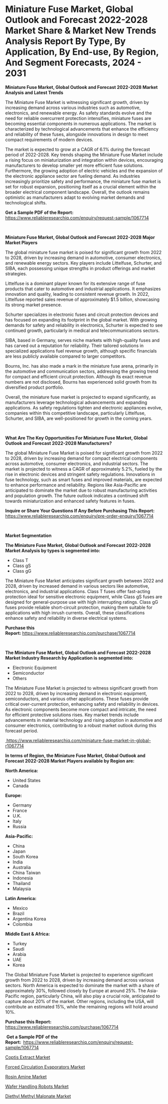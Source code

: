 <p><h1>Miniature Fuse Market, Global Outlook and Forecast 2022-2028 Market Share & Market New Trends Analysis Report By Type, By Application, By End-use, By Region, And Segment Forecasts, 2024 - 2031</h1></p><p><strong>Miniature Fuse Market, Global Outlook and Forecast 2022-2028 Market Analysis and Latest Trends</strong></p>
<p><p>The Miniature Fuse Market is witnessing significant growth, driven by increasing demand across various industries such as automotive, electronics, and renewable energy. As safety standards evolve and the need for reliable overcurrent protection intensifies, miniature fuses are becoming essential components in numerous applications. The market is characterized by technological advancements that enhance the efficiency and reliability of these fuses, alongside innovations in design to meet compact requirements of modern devices.</p><p>The market is expected to grow at a CAGR of 6.1% during the forecast period of 2022-2028. Key trends shaping the Miniature Fuse Market include a rising focus on miniaturization and integration within devices, encouraging manufacturers to develop smaller yet more efficient fuse solutions. Furthermore, the growing adoption of electric vehicles and the expansion of the electronic appliance sector are fueling demand. As industries increasingly prioritize safety and performance, the miniature fuse market is set for robust expansion, positioning itself as a crucial element within the broader electrical component landscape. Overall, the outlook remains optimistic as manufacturers adapt to evolving market demands and technological shifts.</p></p>
<p><strong>Get a Sample PDF of the Report:&nbsp;</strong> <a href="https://www.reliableresearchiq.com/enquiry/request-sample/1067714">https://www.reliableresearchiq.com/enquiry/request-sample/1067714</a></p>
<p>&nbsp;</p>
<p><strong>Miniature Fuse Market, Global Outlook and Forecast 2022-2028 Major Market Players</strong></p>
<p><p>The global miniature fuse market is poised for significant growth from 2022 to 2028, driven by increasing demand in automotive, consumer electronics, and renewable energy sectors. Key players include Littelfuse, Schurter, and SIBA, each possessing unique strengths in product offerings and market strategies.</p><p>Littelfuse is a dominant player known for its extensive range of fuse products that cater to automotive and industrial applications. It emphasizes innovation and quality, leading to consistent revenue growth. In 2022, Littelfuse reported sales revenue of approximately $1.5 billion, showcasing its strong market presence.</p><p>Schurter specializes in electronic fuses and circuit protection devices and has focused on expanding its footprint in the global market. With growing demands for safety and reliability in electronics, Schurter is expected to see continued growth, particularly in medical and telecommunications sectors.</p><p>SIBA, based in Germany, serves niche markets with high-quality fuses and has carved out a reputation for reliability. Their tailored solutions in specialized applications fuel revenue growth, although specific financials are less publicly available compared to larger competitors.</p><p>Bourns, Inc. has also made a mark in the miniature fuse arena, primarily in the automotive and communication sectors, addressing the growing trend for compact and efficient circuit protection. Although its exact revenue numbers are not disclosed, Bourns has experienced solid growth from its diversified product portfolio.</p><p>Overall, the miniature fuse market is projected to expand significantly, as manufacturers leverage technological advancements and expanding applications. As safety regulations tighten and electronic appliances evolve, companies within this competitive landscape, particularly Littelfuse, Schurter, and SIBA, are well-positioned for growth in the coming years.</p></p>
<p>&nbsp;</p>
<p><strong>What Are The Key Opportunities For Miniature Fuse Market, Global Outlook and Forecast 2022-2028 Manufacturers?</strong></p>
<p><p>The global Miniature Fuse Market is poised for significant growth from 2022 to 2028, driven by increasing demand for compact electrical components across automotive, consumer electronics, and industrial sectors. The market is projected to witness a CAGR of approximately 5.2%, fueled by the rise in electronic devices and stringent safety regulations. Innovations in fuse technology, such as smart fuses and improved materials, are expected to enhance performance and reliability. Regions like Asia-Pacific are anticipated to dominate the market due to robust manufacturing activities and population growth. The future outlook indicates a continued shift towards miniaturization and enhanced safety features in fuses.</p></p>
<p><strong>Inquire or Share Your Questions If Any Before Purchasing This Report:</strong> <a href="https://www.reliableresearchiq.com/enquiry/pre-order-enquiry/1067714">https://www.reliableresearchiq.com/enquiry/pre-order-enquiry/1067714</a></p>
<p>&nbsp;</p>
<p><strong>Market Segmentation</strong></p>
<p><strong>The Miniature Fuse Market, Global Outlook and Forecast 2022-2028 Market Analysis by types is segmented into:</strong></p>
<p><ul><li>Class T</li><li>Class gS</li><li>Class gG</li></ul></p>
<p><p>The Miniature Fuse Market anticipates significant growth between 2022 and 2028, driven by increased demand in various sectors like automotive, electronics, and industrial applications. Class T fuses offer fast-acting protection ideal for sensitive electronic equipment, while Class gS fuses are designed for general-purpose use with high interrupting ratings. Class gG fuses provide reliable short-circuit protection, making them suitable for applications with high inrush currents. Overall, these classifications enhance safety and reliability in diverse electrical systems.</p></p>
<p><strong>Purchase this Report:&nbsp;</strong><a href="https://www.reliableresearchiq.com/purchase/1067714">https://www.reliableresearchiq.com/purchase/1067714</a></p>
<p>&nbsp;</p>
<p><strong>The Miniature Fuse Market, Global Outlook and Forecast 2022-2028 Market Industry Research by Application is segmented into:</strong></p>
<p><ul><li>Electronic Equipment</li><li>Semiconductor</li><li>Others</li></ul></p>
<p><p>The Miniature Fuse Market is projected to witness significant growth from 2022 to 2028, driven by increasing demand in electronic equipment, semiconductors, and various other applications. These fuses provide critical over-current protection, enhancing safety and reliability in devices. As electronic components become more compact and intricate, the need for efficient protective solutions rises. Key market trends include advancements in material technology and rising adoption in automotive and consumer electronics, contributing to a robust market outlook during this forecast period.</p></p>
<p><a href="https://www.reliableresearchiq.com/miniature-fuse-market-in-global-r1067714">&nbsp;https://www.reliableresearchiq.com/miniature-fuse-market-in-global-r1067714</a></p>
<p><strong>In terms of Region, the Miniature Fuse Market, Global Outlook and Forecast 2022-2028 Market Players available by Region are:</strong></p>
<p>
    <p> <strong> North America: </strong>
        <ul>
            <li>United States</li>
            <li>Canada</li>
        </ul>
        </p> 
    <p> <strong> Europe: </strong>
        <ul>
            <li>Germany</li>
            <li>France</li>
            <li>U.K.</li>
            <li>Italy</li>
            <li>Russia</li>
        </ul>
        </p> 
    <p> <strong> Asia-Pacific: </strong>
        <ul>
            <li>China</li>
            <li>Japan</li>
            <li>South Korea</li>
            <li>India</li>
            <li>Australia</li>
            <li>China Taiwan</li>
            <li>Indonesia</li>
            <li>Thailand</li>
            <li>Malaysia</li>
        </ul>
        </p> 
    <p> <strong> Latin America: </strong>
        <ul>
            <li>Mexico</li>
            <li>Brazil</li>
            <li>Argentina Korea</li>
            <li>Colombia</li>
        </ul>
        </p> 
    <p> <strong> Middle East & Africa: </strong>
        <ul>
            <li>Turkey</li>
            <li>Saudi</li>
            <li>Arabia</li>
            <li>UAE</li>
            <li>Korea</li>
        </ul>
    </p>
    </p>
<p><p>The Global Miniature Fuse Market is projected to experience significant growth from 2022 to 2028, driven by increasing demand across various sectors. North America is expected to dominate the market with a share of approximately 30%, followed closely by Europe at around 25%. The Asia-Pacific region, particularly China, will also play a crucial role, anticipated to capture about 20% of the market. Other regions, including the USA, will contribute an estimated 15%, while the remaining regions will hold around 10%.</p></p>
<p><strong>Purchase this Report: </strong><a href="https://www.reliableresearchiq.com/purchase/1067714">https://www.reliableresearchiq.com/purchase/1067714</a></p>
<p>&nbsp;<strong>Get a Sample PDF of the Report:&nbsp;&nbsp;</strong><a href="https://www.reliableresearchiq.com/enquiry/request-sample/1067714">https://www.reliableresearchiq.com/enquiry/request-sample/1067714</a></p>
<p><strong></strong></p>
<p><p><a href="https://www.linkedin.com/pulse/what-factors-influence-coptis-extract-market-coming-years-ebowf?trackingId=PlLTLqbjTL2zU5%2BzJOs2Ng%3D%3D">Coptis Extract Market</a></p><p><a href="https://medium.com/@haangelat162/global-perspectives-on-forced-circulation-evaporators-market-trends-and-forecast-2024-2031-a76f9c32b227">Forced Circulation Evaporators Market</a></p><p><a href="https://issuu.com/reportprime-2/docs/rosin-amine-market-size-2030.pptx_b855f1fb3dd27e">Rosin Amine Market</a></p><p><a href="https://medium.com/@haangelat162/the-wafer-handling-robots-market-research-report-provides-an-in-depth-and-up-to-date-analysis-of-afb0651084ba">Wafer Handling Robots Market</a></p><p><a href="https://www.linkedin.com/pulse/diethyl-methyl-malonate-market-analysis-report-global-insights-jvxkf?trackingId=3FdKe7hjTaaFpQErHnYzLg%3D%3D">Diethyl Methyl Malonate Market</a></p></p>